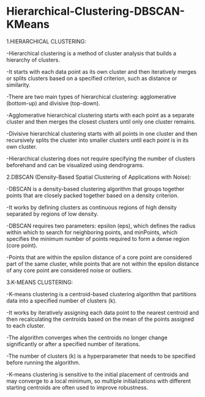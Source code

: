 # Hierarchical-Clustering-DBSCAN-KMeans

1.HIERARCHICAL CLUSTERING:




-Hierarchical clustering is a method of cluster analysis that builds a hierarchy of clusters.

-It starts with each data point as its own cluster and then iteratively merges or splits clusters based on a specified criterion, such as distance or similarity.

-There are two main types of hierarchical clustering: agglomerative (bottom-up) and divisive (top-down).

-Agglomerative hierarchical clustering starts with each point as a separate cluster and then merges the closest clusters until only one cluster remains.

-Divisive hierarchical clustering starts with all points in one cluster and then recursively splits the cluster into smaller clusters until each point is in its own cluster.

-Hierarchical clustering does not require specifying the number of clusters beforehand and can be visualized using dendrograms.







2.DBSCAN (Density-Based Spatial Clustering of Applications with Noise):

-DBSCAN is a density-based clustering algorithm that groups together points that are closely packed together based on a density criterion.

-It works by defining clusters as continuous regions of high density separated by regions of low density.

-DBSCAN requires two parameters: epsilon (eps), which defines the radius within which to search for neighboring points, and minPoints, which specifies the minimum number of points required to form a dense region (core point).

-Points that are within the epsilon distance of a core point are considered part of the same cluster, while points that are not within the epsilon distance of any core point are considered noise or outliers.


3.K-MEANS CLUSTERING:




-K-means clustering is a centroid-based clustering algorithm that partitions data into a specified number of clusters (k).

-It works by iteratively assigning each data point to the nearest centroid and then recalculating the centroids based on the mean of the points assigned to each cluster.

-The algorithm converges when the centroids no longer change significantly or after a specified number of iterations.

-The number of clusters (k) is a hyperparameter that needs to be specified before running the algorithm.

-K-means clustering is sensitive to the initial placement of centroids and may converge to a local minimum, so multiple initializations with different starting centroids are often used to improve robustness.

